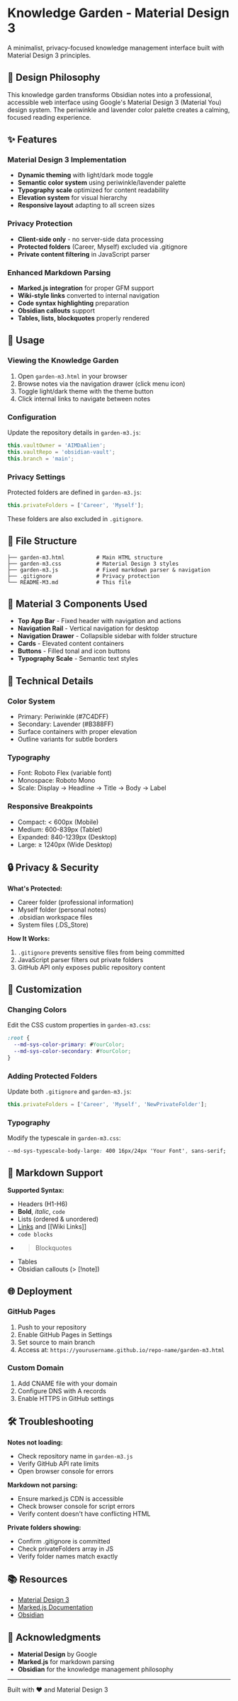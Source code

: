 # Knowledge Garden - Material Design 3

A minimalist, privacy-focused knowledge management interface built with Material Design 3 principles.

## 🎨 Design Philosophy

This knowledge garden transforms Obsidian notes into a professional, accessible web interface using Google's Material Design 3 (Material You) design system. The periwinkle and lavender color palette creates a calming, focused reading experience.

## ✨ Features

### Material Design 3 Implementation
- **Dynamic theming** with light/dark mode toggle
- **Semantic color system** using periwinkle/lavender palette
- **Typography scale** optimized for content readability
- **Elevation system** for visual hierarchy
- **Responsive layout** adapting to all screen sizes

### Privacy Protection
- **Client-side only** - no server-side data processing
- **Protected folders** (Career, Myself) excluded via .gitignore
- **Private content filtering** in JavaScript parser

### Enhanced Markdown Parsing
- **Marked.js integration** for proper GFM support
- **Wiki-style links** converted to internal navigation
- **Code syntax highlighting** preparation
- **Obsidian callouts** support
- **Tables, lists, blockquotes** properly rendered

## 🚀 Usage

### Viewing the Knowledge Garden

1. Open `garden-m3.html` in your browser
2. Browse notes via the navigation drawer (click menu icon)
3. Toggle light/dark theme with the theme button
4. Click internal links to navigate between notes

### Configuration

Update the repository details in `garden-m3.js`:

```javascript
this.vaultOwner = 'AIMDaAlien';
this.vaultRepo = 'obsidian-vault';
this.branch = 'main';
```

### Privacy Settings

Protected folders are defined in `garden-m3.js`:

```javascript
this.privateFolders = ['Career', 'Myself'];
```

These folders are also excluded in `.gitignore`.

## 📁 File Structure

```
├── garden-m3.html          # Main HTML structure
├── garden-m3.css           # Material Design 3 styles
├── garden-m3.js            # Fixed markdown parser & navigation
├── .gitignore              # Privacy protection
└── README-M3.md            # This file
```

## 🎯 Material 3 Components Used

- **Top App Bar** - Fixed header with navigation and actions
- **Navigation Rail** - Vertical navigation for desktop
- **Navigation Drawer** - Collapsible sidebar with folder structure
- **Cards** - Elevated content containers
- **Buttons** - Filled tonal and icon buttons
- **Typography Scale** - Semantic text styles

## 🔧 Technical Details

### Color System
- Primary: Periwinkle (#7C4DFF)
- Secondary: Lavender (#B388FF)
- Surface containers with proper elevation
- Outline variants for subtle borders

### Typography
- Font: Roboto Flex (variable font)
- Monospace: Roboto Mono
- Scale: Display → Headline → Title → Body → Label

### Responsive Breakpoints
- Compact: < 600px (Mobile)
- Medium: 600-839px (Tablet)
- Expanded: 840-1239px (Desktop)
- Large: ≥ 1240px (Wide Desktop)

## 🔒 Privacy & Security

**What's Protected:**
- Career folder (professional information)
- Myself folder (personal notes)
- .obsidian workspace files
- System files (.DS_Store)

**How It Works:**
1. `.gitignore` prevents sensitive files from being committed
2. JavaScript parser filters out private folders
3. GitHub API only exposes public repository content

## 🎨 Customization

### Changing Colors
Edit the CSS custom properties in `garden-m3.css`:

```css
:root {
  --md-sys-color-primary: #YourColor;
  --md-sys-color-secondary: #YourColor;
}
```

### Adding Protected Folders
Update both `.gitignore` and `garden-m3.js`:

```javascript
this.privateFolders = ['Career', 'Myself', 'NewPrivateFolder'];
```

### Typography
Modify the typescale in `garden-m3.css`:

```css
--md-sys-typescale-body-large: 400 16px/24px 'Your Font', sans-serif;
```

## 📝 Markdown Support

**Supported Syntax:**
- Headers (H1-H6)
- **Bold**, *italic*, `code`
- Lists (ordered & unordered)
- [Links](url) and [[Wiki Links]]
- ```code blocks```
- > Blockquotes
- Tables
- Obsidian callouts (> [!note])

## 🌐 Deployment

### GitHub Pages
1. Push to your repository
2. Enable GitHub Pages in Settings
3. Set source to main branch
4. Access at: `https://yourusername.github.io/repo-name/garden-m3.html`

### Custom Domain
1. Add CNAME file with your domain
2. Configure DNS with A records
3. Enable HTTPS in GitHub settings

## 🛠️ Troubleshooting

**Notes not loading:**
- Check repository name in `garden-m3.js`
- Verify GitHub API rate limits
- Open browser console for errors

**Markdown not parsing:**
- Ensure marked.js CDN is accessible
- Check browser console for script errors
- Verify content doesn't have conflicting HTML

**Private folders showing:**
- Confirm .gitignore is committed
- Check privateFolders array in JS
- Verify folder names match exactly

## 📚 Resources

- [Material Design 3](https://m3.material.io/)
- [Marked.js Documentation](https://marked.js.org/)
- [Obsidian](https://obsidian.md/)

## 🙏 Acknowledgments

- **Material Design** by Google
- **Marked.js** for markdown parsing
- **Obsidian** for the knowledge management philosophy

---

Built with ❤️ and Material Design 3

